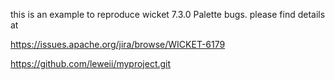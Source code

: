 this is an example to reproduce wicket 7.3.0 Palette bugs. please find details at 

https://issues.apache.org/jira/browse/WICKET-6179

https://github.com/leweii/myproject.git
